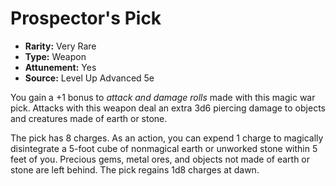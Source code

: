 # Prospector's Pick

- **Rarity:** Very Rare
- **Type:** Weapon
- **Attunement:** Yes
- **Source:** Level Up Advanced 5e

You gain a +1 bonus to _attack and damage rolls_  made with this magic war pick. Attacks with this weapon deal an extra 3d6 piercing damage to objects and creatures made of earth or stone.

The pick has 8 charges. As an action, you can expend 1 charge to magically disintegrate a 5-foot cube of nonmagical earth or unworked stone within 5 feet of you. Precious gems, metal ores, and objects not made of earth or stone are left behind. The pick regains 1d8 charges at dawn.
